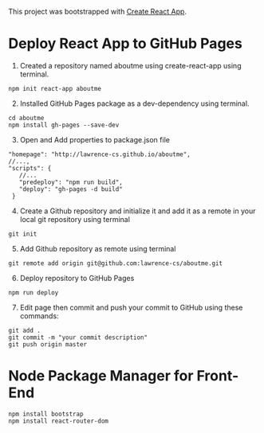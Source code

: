 This project was bootstrapped with [Create React App](https://github.com/facebook/create-react-app).

# Deploy React App to GitHub Pages

1. Created a repository named aboutme using create-react-app using terminal.

`npm init react-app aboutme`

2. Installed GitHub Pages package as a dev-dependency using terminal.

`cd aboutme` <br />
`npm install gh-pages --save-dev` <br />

3. Open and Add properties to package.json file 

`"homepage": "http://lawrence-cs.github.io/aboutme",` <br />
`//...,` <br />
`"scripts": {` <br />
`	//...` <br />
`	"predeploy": "npm run build",` <br />
`	"deploy": "gh-pages -d build"` <br />
` }` <br />

4. Create a Github repository and initialize it and add it as a remote in your local git repository using terminal

`git init`

5. Add Github repository as remote  using terminal

`git remote add origin git@github.com:lawrence-cs/aboutme.git`

6. Deploy repository to GitHub Pages

`npm run deploy`

7. Edit page then commit and push your commit to GitHub using these commands:

`git add .` <br />
`git commit -m "your commit description"` <br />
`git push origin master` <br />

# Node Package Manager for Front-End

`npm install bootstrap` <br />
`npm install react-router-dom` <br />


